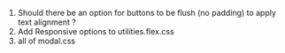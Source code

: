 <!-- TODO: -->
1. Should there be an option for buttons to be flush (no padding) to apply text alignment ?
2. Add Responsive options to utilities.flex.css
2. all of modal.css

